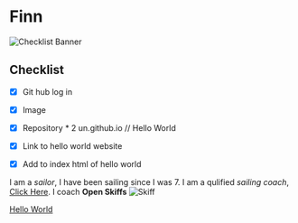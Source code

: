 # Finn
![Checklist Banner](https://encrypted-tbn0.gstatic.com/images?q=tbn:ANd9GcQtdhHwOhtBwrsf3t5oBfovKz29hXMav3dDi3RtG78z&s)

<H2> Checklist </H2>

- [x] Git hub log in
- [x] Image
- [x] Repository * 2 un.github.io // Hello World
- [x] Link to hello world website
- [x] Add to index html of hello world 




I am a *sailor*, I have been sailing since I was 7. I am a qulified *sailing coach*, [Click Here](https://www.yachtingnz.org.nz/public-profile/finn-murray). I coach **Open Skiffs** ![Skiff](https://i.ytimg.com/vi/rJVlyt38GbM/maxresdefault.jpg)


[Hello World](https://finnwurray.github.io/Hello-world/)
